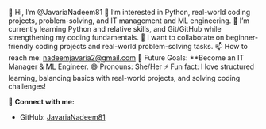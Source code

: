  👋 Hi, I’m @JavariaNadeem81
👀 I’m interested in Python, real-world coding projects, problem-solving, and IT management and ML engineering.
🌱 I’m currently learning Python and relative skills, and Git/GitHub while strengthening my coding fundamentals.
💞️ I want to collaborate on beginner-friendly coding projects and real-world problem-solving tasks.
📫 How to reach me: nadeemjavaria2@gmail.com
🎯 Future Goals: **Become an IT Manager & ML Engineer.
😄 Pronouns: She/Her
⚡ Fun fact: I love structured learning, balancing basics with real-world projects, and solving coding challenges!



🔗 **Connect with me:**  
- GitHub: [JavariaNadeem81](https://github.com/JavariaNadeem81)
